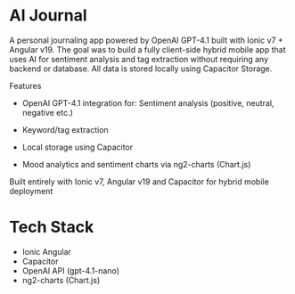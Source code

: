 AI Journal
======================
A personal journaling app powered by OpenAI GPT-4.1 built with Ionic v7 + Angular v19.
The goal was to build a fully client-side hybrid mobile app that uses AI for sentiment analysis and tag extraction without requiring any backend or database. All data is stored locally using Capacitor Storage.

Features
- OpenAI GPT-4.1 integration for: Sentiment analysis (positive, neutral, negative etc.)

- Keyword/tag extraction

- Local storage using Capacitor

- Mood analytics and sentiment charts via ng2-charts (Chart.js)


Built entirely with Ionic v7,  Angular v19 and Capacitor for hybrid mobile deployment

Tech Stack
===================
- Ionic Angular
- Capacitor
- OpenAI API (gpt-4.1-nano)
- ng2-charts (Chart.js)

